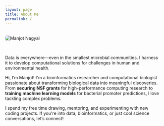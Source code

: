 ```yaml
---
layout: page
title: About Me
permalink: /
---
```


<div class="about-container">
  <div class="about-image">
    <img src="{{ site.baseurl }}/images/profile.jpg" alt="Manjot Nagyal" class="profile-image">
  </div>
  <div class="about-content">
  <p>Data is everywhere—even in the smallest microbial communities. I harness it to develop computational solutions for challenges in human and environmental health. 
  </p>
  <p>Hi, I’m Manjot! I'm a bioinformatics researcher and computational biologist passionate about transforming biological data into meaningful discoveries. From <b>securing NSF grants</b> for high-performance computing research to <b>training machine learning models</b> for bacterial promoter predictions, I love tackling complex problems. 
    </p>
    <p>
    I spend my free time drawing, mentoring, and experimenting with new coding projects. If you're into data, bioinformatics, or just cool science conversations, let’s connect!</p>

<style>
  .about-container {
    display: flex;
    flex-wrap: wrap;
    gap: 2rem;
    margin-top: 2rem;
  }
  
  .about-image {
    flex: 1;
    min-width: 250px;
  }
  
  .about-content {
    flex: 2;
    min-width: 300px;
  }
  
  .profile-image {
    max-width: 100%;
    border-radius: 5px;
  }
  
  @media (max-width: 768px) {
    .about-container {
      flex-direction: column;
    }
  }
</style>
